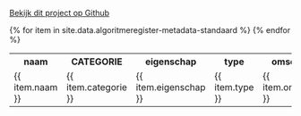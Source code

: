 ---
---
<a href="https://github.com/tiltshiftnl/algoritmeregister-metadata-standaard">Bekijk dit project op Github</a>
<br>
<table>
    <tr>
        <th>naam</th>
        <th>CATEGORIE</th>
        <th>eigenschap</th>
        <th>type</th>
        <th>omschrijving</th>
    </tr>
    {% for item in site.data.algoritmeregister-metadata-standaard %}
    <tr>
        <td>{{ item.naam }}</td>
        <td>{{ item.categorie }}</td>
        <td>{{ item.eigenschap }}</td>
        <td>{{ item.type }}</td>
        <td>{{ item.omschrijving }}</td>
    </tr>
    {% endfor %}
</table>
